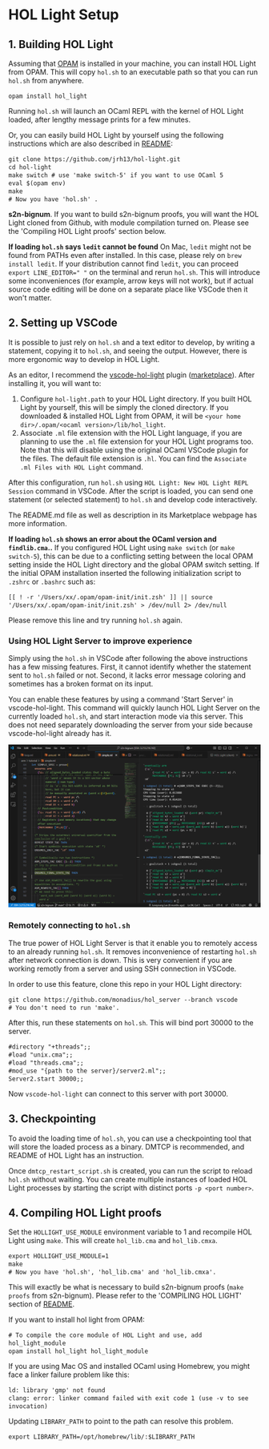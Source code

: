# HOL Light Setup

## 1. Building HOL Light

Assuming that [OPAM](https://opam.ocaml.org/doc/Install.html) is installed in your machine, you can install HOL Light from OPAM.
This will copy `hol.sh` to an executable path so that you can run `hol.sh` from anywhere.

```
opam install hol_light
```

Running `hol.sh` will launch an OCaml REPL with the kernel of HOL Light loaded, after
lengthy message prints for a few minutes.

Or, you can easily build HOL Light by yourself using the following instructions which are also described in [README](https://github.com/jrh13/hol-light/blob/master/README):

```
git clone https://github.com/jrh13/hol-light.git
cd hol-light
make switch # use 'make switch-5' if you want to use OCaml 5
eval $(opam env)
make
# Now you have 'hol.sh' .
```

**s2n-bignum**. If you want to build s2n-bignum proofs, you will want the HOL Light cloned from Github, with module compilation turned on.
Please see the 'Compiling HOL Light proofs' section below.

**If loading `hol.sh` says `ledit` cannot be found**
On Mac, `ledit` might not be found from PATHs even after installed. In this case, please rely on `brew install ledit`.
If your distribution cannot find `ledit`, you can proceed `export LINE_EDITOR=" "` on the terminal and rerun `hol.sh`.
This will introduce some inconveniences (for example, arrow keys will not work), but if actual source code editing
will be done on a separate place like VSCode then it won't matter.

## 2. Setting up VSCode

It is possible to just rely on `hol.sh` and a text editor to develop,
by writing a statement, copying it to `hol.sh`, and seeing the output.
However, there is more ergonomic way to develop in HOL Light.

As an editor, I recommend the [vscode-hol-light](https://github.com/monadius/vscode-hol-light) plugin ([marketplace](https://marketplace.visualstudio.com/items?itemName=monadius.hol-light-simple)).
After installing it, you will want to:

1. Configure `hol-light.path` to your HOL Light directory. If you built HOL Light by yourself, this will be simply the cloned directory. If you downloaded & installed HOL Light from OPAM, it will be `<your home dir>/.opam/<ocaml version>/lib/hol_light`.
3. Associate `.ml` file extension with the HOL Light language, if you are planning to use the `.ml` file extension for your HOL Light programs too.
Note that this will disable using the original OCaml VSCode plugin for the files. The default file extension is `.hl`. You can find
the `Associate .ml Files with HOL Light` command.

After this configuration, run `hol.sh` using `HOL Light: New HOL Light REPL Session` command in VSCode.
After the script is loaded, you can send one statement (or selected statement) to `hol.sh` and develop code interactively.

The README.md file as well as description in its Marketplace webpage
has more information.

**If loading `hol.sh` shows an error about the OCaml version and `findlib.cma`..**
If you configured HOL Light using `make switch` (or `make switch-5`), this can be due to a conflicting setting between
the local OPAM setting inside the HOL Light directory and the global OPAM switch setting.
If the initial OPAM installation inserted the following initialization script to `.zshrc` or `.bashrc` such as:
```
[[ ! -r '/Users/xx/.opam/opam-init/init.zsh' ]] || source '/Users/xx/.opam/opam-init/init.zsh' > /dev/null 2> /dev/null
```
Please remove this line and try running `hol.sh` again.

### Using HOL Light Server to improve experience

Simply using the `hol.sh` in VSCode after following the above instructions has a few missing features.
First, it cannot identify whether the statement sent to `hol.sh` failed or not.
Second, it lacks error message coloring and sometimes has a broken format on its input.

You can enable these features by using a command 'Start Server' in vscode-hol-light.
This command will quickly launch HOL Light Server on the currently loaded `hol.sh`, and start
interaction mode via this server.
This does not need separately downloading the server from your side because vscode-hol-light already has it.

![Screenshot](screenshot.PNG)

### Remotely connecting to `hol.sh`

The true power of HOL Light Server is that it enable you to remotely access to an already running `hol.sh`.
It removes inconvenience of restarting `hol.sh` after network connection is down.
This is very convenient if you are working remotly from a server and using SSH connection in VSCode.

In order to use this feature, clone this repo in your HOL Light directory:

```
git clone https://github.com/monadius/hol_server --branch vscode
# You don't need to run 'make'.
```

After this, run these statements on `hol.sh`. This will bind port 30000
to the server.

```
#directory "+threads";;
#load "unix.cma";;
#load "threads.cma";;
#mod_use "{path to the server}/server2.ml";;
Server2.start 30000;;
```

Now `vscode-hol-light` can connect to this server with port 30000.


## 3. Checkpointing

To avoid the loading time of `hol.sh`, you can use a checkpointing tool that will store
the loaded process as a binary.
DMTCP is recommended, and README of HOL Light has an instruction.

Once `dmtcp_restart_script.sh` is created, you can run the script to reload `hol.sh` without waiting.
You can create multiple instances of loaded HOL Light processes by starting the script with distinct
ports `-p <port number>`.

## 4. Compiling HOL Light proofs

Set the `HOLLIGHT_USE_MODULE` environment variable to 1 and recompile HOL Light using `make`.
This will create `hol_lib.cma` and `hol_lib.cmxa`.

```
export HOLLIGHT_USE_MODULE=1
make
# Now you have 'hol.sh', 'hol_lib.cma' and 'hol_lib.cmxa'.
```

This will exactly be what is necessary to build s2n-bignum proofs (`make proofs` from s2n-bignum).
Please refer to the 'COMPILING HOL LIGHT' section of [README](https://github.com/jrh13/hol-light/blob/master/README).

If you want to install hol light from OPAM:

```
# To compile the core module of HOL Light and use, add hol_light_module
opam install hol_light hol_light_module
```

If you are using Mac OS and installed OCaml using Homebrew, you might face a linker failure problem like this:
```
ld: library 'gmp' not found
clang: error: linker command failed with exit code 1 (use -v to see invocation)
```
Updating `LIBRARY_PATH` to point to the path can resolve this problem.
```
export LIBRARY_PATH=/opt/homebrew/lib/:$LIBRARY_PATH
```
